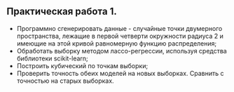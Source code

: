 ## Практическая работа 1.
- Программно сгенерировать данные - случайные точки двумерного пространства, лежащие в первой четверти окружности радиуса 2 и имеющие на этой кривой равномерную функцию распределения;
- Обработать выборку методом лассо-регрессии, используя средства библиотеки scikit-learn;
- Построить кубический по точкам выборки;
- Проверить точность обеих моделей на новых выборках. Сравнить с точностью на старых выборках.

